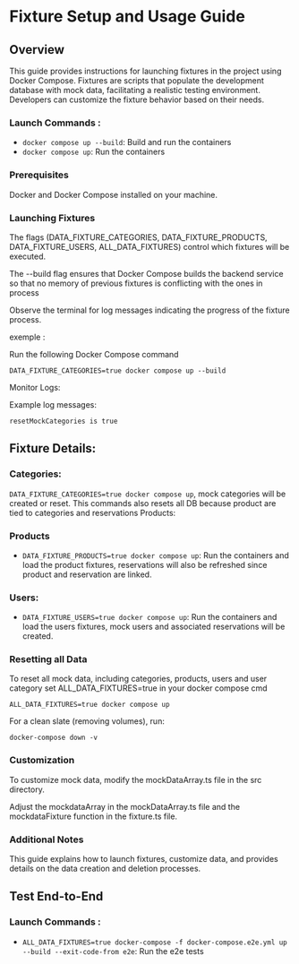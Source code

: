 # Fixture Setup and Usage Guide

## Overview

This guide provides instructions for launching fixtures in the project using Docker Compose. Fixtures are scripts that populate the development database with mock data, facilitating a realistic testing environment. Developers can customize the fixture behavior based on their needs.

### Launch Commands :

- `docker compose up --build`: Build and run the containers
- `docker compose up`: Run the containers

### Prerequisites

Docker and Docker Compose installed on your machine.

### Launching Fixtures

The flags (DATA_FIXTURE_CATEGORIES, DATA_FIXTURE_PRODUCTS, DATA_FIXTURE_USERS, ALL_DATA_FIXTURES) control which fixtures will be executed.

The --build flag ensures that Docker Compose builds the backend service so that no memory of previous fixtures is conflicting with the ones in process

Observe the terminal for log messages indicating the progress of the fixture process.

exemple :

Run the following Docker Compose command

`DATA_FIXTURE_CATEGORIES=true docker compose up --build`

Monitor Logs:

Example log messages:

`resetMockCategories is true `

## Fixture Details:

### Categories:

`DATA_FIXTURE_CATEGORIES=true docker compose up`, mock categories will be created or reset. This commands also resets all DB because product are tied to categories and reservations
Products:

### Products

- `DATA_FIXTURE_PRODUCTS=true docker compose up`: Run the containers and load the product fixtures, reservations will also be refreshed since product and reservation are linked.

### Users:

- `DATA_FIXTURE_USERS=true docker compose up`: Run the containers and load the users fixtures, mock users and associated reservations will be created.

### Resetting all Data

To reset all mock data, including categories, products, users and user category set ALL_DATA_FIXTURES=true in your docker compose cmd

`ALL_DATA_FIXTURES=true docker compose up`

For a clean slate (removing volumes), run:

`docker-compose down -v`

### Customization

To customize mock data, modify the mockDataArray.ts file in the src directory.

Adjust the mockdataArray in the mockDataArray.ts file and the mockdataFixture function in the fixture.ts file.

### Additional Notes

This guide explains how to launch fixtures, customize data, and provides details on the data creation and deletion processes.

## Test End-to-End

### Launch Commands :

- `ALL_DATA_FIXTURES=true docker-compose -f docker-compose.e2e.yml up --build --exit-code-from e2e`: Run the e2e tests
